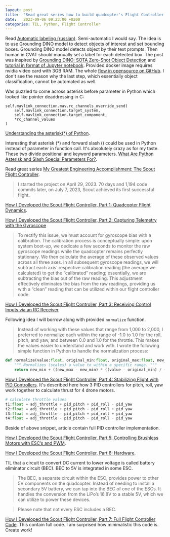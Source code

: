 ```yaml
---
layout: post
title:  "Read great series how to build quadcopter's Flight Controller from scratch"
date:   2023-09-06 09:23:00 +0200
categories: TIL, Python, Flight Controller
---
```

Read [Automatic labeling (russian)](https://habr.com/ru/articles/759064/). Semi-automatic I would say. The idea is to use Grounding DINO model to detect objects of interest and set bounding boxes. Grounding DINO model detects object by their text prompts. Then human in CVAT should manually set a label for each detected box. The post was inspired by [Grounding DINO: SOTA Zero-Shot Object Detection](https://blog.roboflow.com/grounding-dino-zero-shot-object-detection/) and [tutorial in format of Jupyter notebook](https://github.com/roboflow/notebooks/blob/main/notebooks/zero-shot-object-detection-with-grounding-dino.ipynb?ref=blog.roboflow.com). Provided docker image requires nvidia video card with 3GB RAM. The whole [flow in opensource on GitHub](https://github.com/DenisN03/automated-dataset-annotation). I don't see the reason why the last step, which essentially object classification, cannot be automated as well. 

Was puzzled to come across asterisk before parameter in Python which looked like pointer deaddressing in C:

```
self.mavlink_connection.mav.rc_channels_override_send(
    self.mavlink_connection.target_system,
    self.mavlink_connection.target_component,
    *rc_channel_values
)
```

[Understanding the asterisk(\*) of Python](https://medium.com/understand-the-python/understanding-the-asterisk-of-python-8b9daaa4a558).

Interesting that asterisk (\*) and forward slash (\) could be used in Python instead of parameter in function call. It's absolutely crazy as for my taste. These two divide positional and keyword parameters. [What Are Python Asterisk and Slash Special Parameters For?](https://realpython.com/python-asterisk-and-slash-special-parameters/).

Read great series [My Greatest Engineering Accomplishment: The Scout Flight Controller](https://timhanewich.medium.com/my-greatest-engineering-accomplishment-the-scout-flight-controller-d8937fb45b24).

> I started the project on April 29, 2023. 70 days and 1,194 code commits later, on July 7, 2023, Scout achieved its first successful flight.

[How I Developed the Scout Flight Controller, Part 1: Quadcopter Flight Dynamics](https://timhanewich.medium.com/how-i-developed-the-scout-flight-controller-part-1-quadcopter-flight-dynamics-400af73d21db).

[How I Developed the Scout Flight Controller, Part 2: Capturing Telemetry with the Gyroscope](https://timhanewich.medium.com/how-i-developed-the-scout-flight-controller-part-2-gyroscope-telemetry-91f40b76d0f9)

> To rectify this issue, we must account for gyroscope bias with a calibration. The calibration process is conceptually simple: upon system boot-up, we dedicate a few seconds to monitor the raw gyroscope readings while the quadcopter remains perfectly stationary. We then calculate the average of these observed values across all three axes. In all subsequent gyroscope readings, we will subtract each axis’ respective calibration reading (the average we calculated) to get the “calibrated” reading; essentially, we are subtracting the bias out of the raw reading. This adjustment effectively eliminates the bias from the raw readings, providing us with a “clean” reading that can be utilized within our flight controller code.

[How I Developed the Scout Flight Controller, Part 3: Receiving Control Inputs via an RC Receiver](https://timhanewich.medium.com/how-i-developed-the-scout-flight-controller-part-3-receiving-control-inputs-via-an-rc-receiver-afb4fa5183f5)

Following idea I will borrow along with provided `normalize` function.

> Instead of working with these values that range from 1,000 to 2,000, I preferred to normalize each within the range of -1.0 to 1.0 for the roll, pitch, and yaw, and between 0.0 and 1.0 for the throttle. This makes the values easier to understand and work with. I wrote the following simple function in Python to handle the normalization process:

```python
def normalize(value:float, original_min:float, original_max:float, new_min:float, new_max:float) -> float:
    """ Normalizes (scales) a value to within a specific range. """
    return new_min + ((new_max - new_min) * ((value - original_min) / (original_max - original_min)))
```

[How I Developed the Scout Flight Controller, Part 4: Stabilizing Flight with PID Controllers](https://timhanewich.medium.com/how-i-developed-the-scout-flight-controller-part-4-stabilizing-flight-with-pid-controllers-1e945577a9aa). It's described here how 3 PID controllers for pitch, roll, yaw work together to calculate thrust for 4 drone motors.

```python
# calculate throttle values
t1:float = adj_throttle + pid_pitch + pid_roll - pid_yaw
t2:float = adj_throttle + pid_pitch - pid_roll + pid_yaw
t3:float = adj_throttle - pid_pitch + pid_roll + pid_yaw
t4:float = adj_throttle - pid_pitch - pid_roll - pid_yaw
```

Beside of above snippet, article contain full PID controller implementation.

[How I Developed the Scout Flight Controller, Part 5: Controlling Brushless Motors with ESC’s and PWM](https://timhanewich.medium.com/how-i-developed-the-scout-flight-controller-part-5-controlling-brushless-motors-with-escs-and-2529606bfdc5).

[How I Developed the Scout Flight Controller, Part 6: Hardware](https://timhanewich.medium.com/how-i-developed-the-scout-flight-controller-part-6-hardware-9f7e77acf874).

TIL that a circuit to convert DC current to lower voltage is called battery eliminator circuit (BEC). BEC to 5V is integrated in some ESC.

> The BEC, a separate circuit within the ESC, provides power to other 5V components on the quadcopter. Instead of needing to install a secondary 5V battery, we can tap into the BEC of one of the ESCs. It handles the conversion from the LiPo’s 16.8V to a stable 5V, which we can utilize to power these devices.

> Please note that not every ESC includes a BEC.

[How I Developed the Scout Flight Controller, Part 7: Full Flight Controller Code](https://timhanewich.medium.com/how-i-developed-the-scout-flight-controller-part-7-full-flight-controller-code-4269c83b3b48). This contain full code. I am surprised how minimalistic this code is. Create work!
